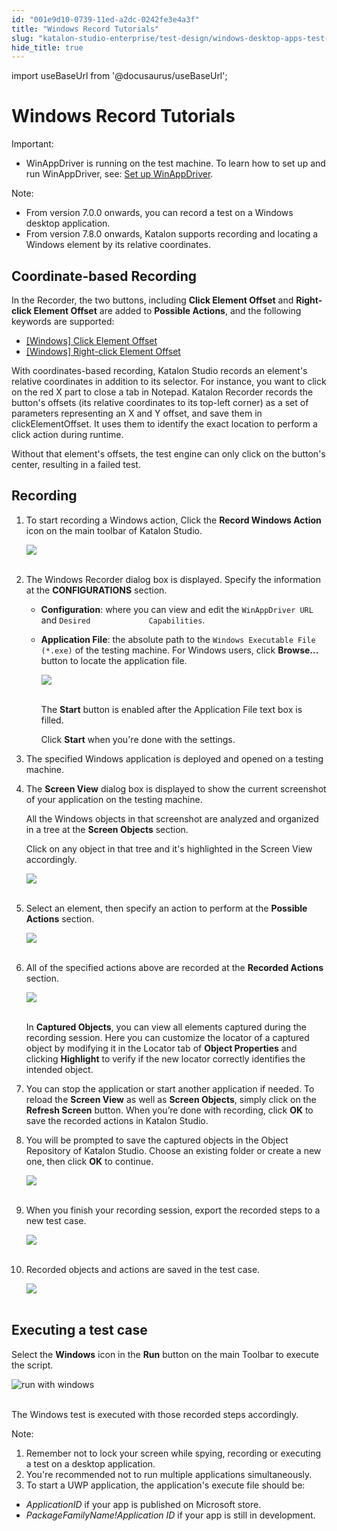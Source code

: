 ```yaml
---
id: "001e9d10-0739-11ed-a2dc-0242fe3e4a3f"
title: "Windows Record Tutorials"
slug: "katalon-studio-enterprise/test-design/windows-desktop-apps-test-design/windows-record-and-spy-utilities/windows-record-tutorials"
hide_title: true
---
```

import useBaseUrl from '@docusaurus/useBaseUrl';


# <a id="id" class="anchor_top_offset"/><a id="ariaid-title1" class="anchor_top_offset"/>Windows Record Tutorials

<div xmlns="http://www.w3.org/1999/xhtml" className="note important note_important"><span className="note__title">Important:</span> <ul className="ul"><li className="li">WinAppDriver is running on the test machine. To learn how to set up and run WinAppDriver, see: <a className="xref" href="/docs/katalon-studio-enterprise/create-tests-and-projects/configure-test-cases/windows-desktop-apps-testing/set-up-winappdriver">Set up WinAppDriver</a>.</li></ul></div>
<div xmlns="http://www.w3.org/1999/xhtml" className="note note note_note"><span className="note__title">Note:</span> 
  <ul className="ul"><li className="li">From version 7.0.0 onwards, you can record a test on a Windows desktop application.</li><li className="li">From version 7.8.0 onwards, Katalon supports recording and locating a Windows element by its relative coordinates.</li></ul>
</div>
    

## <a id="id_1" class="anchor_top_offset"/>Coordinate-based Recording

    
      
<p xmlns="http://www.w3.org/1999/xhtml" className="p">In the Recorder, the two buttons, including <strong className="ph b">Click     Element Offset</strong> and <strong className="ph b">Right-click Element     Offset</strong> are added to <strong className="ph b">Possible Actions</strong>, and   the following keywords are supported:</p> 
      
<ul xmlns="http://www.w3.org/1999/xhtml" className="ul">   <li className="li">     <a className="xref" href="/docs/katalon-studio-enterprise/keywords/windows-keywords/windows-click-element-offset">[Windows]       Click Element Offset</a>   </li>   <li className="li">     <a className="xref" href="/docs/katalon-studio-enterprise/keywords/windows-keywords/windows-right-click-element-offset">[Windows]       Right-click Element Offset</a>   </li> </ul> 
      
<p xmlns="http://www.w3.org/1999/xhtml" className="p">With coordinates-based recording, Katalon Studio records an   element's relative coordinates in addition to its selector. For   instance, you want to click on the red X part to close a tab in   Notepad. Katalon Recorder records the button's offsets (its   relative coordinates to its top-left corner) as a set of parameters   representing an X and Y offset, and save them in   clickElementOffset. It uses them to identify the exact location to   perform a click action during runtime.</p> 
      
<p xmlns="http://www.w3.org/1999/xhtml" className="p">Without that element's offsets, the test engine can only click   on the button's center, resulting in a failed test.</p> 
    
  

## <a id="id_2" class="anchor_top_offset"/>Recording

<ol xmlns="http://www.w3.org/1999/xhtml" className="ol"><li className="li">     <p className="p">To start recording a Windows action, Click the <strong className="ph b">Record Windows Action</strong> icon on the main toolbar of Katalon Studio.</p>     <p className="p"> <img className="image" height={65} src={useBaseUrl("https://github.com/katalon-studio/docs-images/raw/master/katalon-studio/docs/introduction-desktop-app-testing/Windows_Record_Action.png")} width={601} /><br /><br />     </p>   </li><li className="li">     <p className="p">The Windows Recorder dialog box is displayed. Specify the information at the <strong className="ph b">CONFIGURATIONS</strong> section.</p>     <ul className="ul"><li className="li">         <p className="p"> <strong className="ph b">Configuration</strong>: where you can view and edit the <code className="ph codeph">WinAppDriver URL</code> and <code className="ph codeph">Desired             Capabilities</code>.</p>       </li><li className="li">         <p className="p"> <strong className="ph b">Application File</strong>: the absolute path to the <code className="ph codeph">Windows Executable File (*.exe)</code> of the testing machine. For Windows users, click <strong className="ph b">Browse...</strong> button to locate the application file.</p>         <p className="p"> <img className="image" height={144} src={useBaseUrl("https://github.com/katalon-studio/docs-images/raw/master/katalon-studio/docs/record-windows-actions/Record-step2.png")} width={402} /><br /><br />         </p>         <p className="p">The <strong className="ph b">Start</strong> button is enabled after the Application File text box is filled.</p>         <p className="p">Click <strong className="ph b">Start</strong> when you're done with the settings.</p>       </li></ul>   </li><li className="li">     <p className="p">The specified Windows application is deployed and opened on a testing machine.</p>   </li><li className="li">     <p className="p">The <strong className="ph b">Screen View</strong> dialog box is displayed to show the current screenshot of your application on the testing machine.</p>     <p className="p">All the Windows objects in that screenshot are analyzed and organized in a tree at the <strong className="ph b">Screen Objects</strong> section.</p>     <p className="p">Click on any object in that tree and it's highlighted in the Screen View accordingly.</p>     <p className="p"> <img className="image" src={useBaseUrl("https://github.com/katalon-studio/docs-images/raw/master/katalon-studio/docs/record-windows-actions/highlighted.png")} /><br /><br />     </p>   </li><li className="li">     <p className="p">Select an element, then specify an action to perform at the <strong className="ph b">Possible Actions</strong> section.</p>     <p className="p"> <img className="image" height={147} src={useBaseUrl("https://github.com/katalon-studio/docs-images/raw/master/katalon-studio/docs/record-windows-actions/actions.png")} width={299} /><br /><br />     </p>   </li><li className="li">     <p className="p">All of the specified actions above are recorded at the <strong className="ph b">Recorded Actions</strong> section.</p>     <p className="p"> <img className="image" height={193} src={useBaseUrl("https://github.com/katalon-studio/docs-images/raw/master/katalon-studio/docs/record-windows-actions/step-6.png")} width={424} /><br /><br />     </p>     <p className="p">In <strong className="ph b">Captured Objects</strong>, you can view all elements captured during the recording session. Here you can customize the locator of a captured object by modifying it in the Locator tab of <strong className="ph b">Object Properties</strong> and clicking <strong className="ph b">Highlight</strong> to verify if the new locator correctly identifies the intended object.</p>   </li><li className="li">     <p className="p">You can stop the application or start another application if needed. To reload the <strong className="ph b">Screen View</strong> as well as <strong className="ph b">Screen Objects</strong>, simply click on the <strong className="ph b">Refresh Screen</strong> button. When you’re done with recording, click <strong className="ph b">OK</strong> to save the recorded actions in Katalon Studio.</p>   </li><li className="li">     <p className="p">You will be prompted to save the captured objects in the Object Repository of Katalon Studio. Choose an existing folder or create a new one, then click <strong className="ph b">OK</strong> to continue.</p>     <p className="p"> <img className="image" height={258} src={useBaseUrl("https://github.com/katalon-studio/docs-images/raw/master/katalon-studio/docs/record-windows-actions/Step9.png")} width={267} /><br /><br />     </p>   </li><li className="li">     <p className="p">When you finish your recording session, export the recorded steps to a new test case.</p>     <p className="p"> <img className="image" height={197} src={useBaseUrl("https://github.com/katalon-studio/docs-images/raw/master/katalon-studio/docs/record-windows-actions/Export-new-TC.png")} width={494} /><br /><br />     </p>   </li><li className="li">     <p className="p">Recorded objects and actions are saved in the test case.</p>     <p className="p"> <img className="image" height={191} src={useBaseUrl("https://github.com/katalon-studio/docs-images/raw/master/katalon-studio/docs/record-windows-actions/test-case.png")} width={609} /><br /><br />      </p>   </li></ol> 

## <a id="id_3" class="anchor_top_offset"/>Executing a test case

<p xmlns="http://www.w3.org/1999/xhtml" className="p">Select the <strong className="ph b">Windows</strong> icon in the <strong className="ph b">Run</strong> button on the main Toolbar to execute the script.</p> 
<p xmlns="http://www.w3.org/1999/xhtml" className="p">   <img className="image" src={useBaseUrl("https://github.com/katalon-studio/docs-images/raw/master/katalon-studio/docs/record-windows-actions/run-with-windows.png")} alt="run with windows" /><br /><br /> </p> 
<p xmlns="http://www.w3.org/1999/xhtml" className="p">The Windows test is executed with those recorded steps   accordingly.</p> 
<div xmlns="http://www.w3.org/1999/xhtml" className="note note note_note"><span className="note__title">Note:</span> 
  <ol className="ol"><li className="li">Remember not to lock your screen while spying, recording or
      executing a test on a desktop application.</li><li className="li">You're recommended not to run multiple applications
      simultaneously.</li><li className="li">To start a UWP application, the application's execute file
      should be:</li></ol>
  <ul className="ul"><li className="li">
      <em className="ph i">ApplicationID</em> if your app is published on Microsoft
      store.</li><li className="li">
      <em className="ph i">PackageFamilyName!Application ID</em> if your app is still
      in development.</li></ul>
</div>

